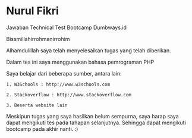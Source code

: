 # Nurul Fikri
Jawaban Technical Test Bootcamp Dumbways.id

Bissmillahirrohmanirrohim

Alhamdulillah saya telah menyelesaikan tugas yang telah diberikan.

Dalam  tes ini saya menggunakan bahasa pemrograman PHP

Saya belajar dari beberapa sumber, antara lain:

	1. W3Schools : http://www.w3schools.com
	
	2. Stackoverflow : http://www.stackoverflow.com
    
	3. Beserta website lain
  
Meskipun tugas yang saya hasilkan belum sempurna, saya harap saya dapat mengikuti tes pada tahapan selanjutnya.
Sehingga dapat mengikuti bootcamp pada akhir nanti. :)
